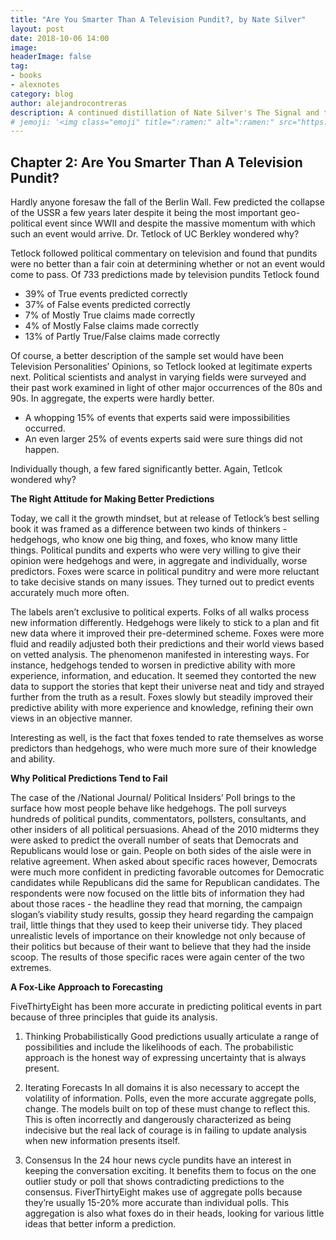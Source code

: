 ```yaml
---
title: "Are You Smarter Than A Television Pundit?, by Nate Silver"
layout: post
date: 2018-10-06 14:00
image:
headerImage: false
tag:
- books
- alexnotes
category: blog
author: alejandrocontreras
description: A continued distillation of Nate Silver's The Signal and the Noise
# jemoji: '<img class="emoji" title=":ramen:" alt=":ramen:" src="https://assets.github.com/images/icons/emoji/unicode/1f35c.png" height="20" width="20" align="absmiddle">'
---
```


## Chapter 2: Are You Smarter Than A Television Pundit?
Hardly anyone foresaw the fall of the Berlin Wall. Few predicted the collapse of the USSR a few years later despite it being the most important geo-political event since WWII and despite the massive momentum with which such an event would arrive. Dr. Tetlock of UC Berkley wondered why?

Tetlock followed political commentary on television and found that pundits were no better than a fair coin at determining whether or not an event would come to pass. Of 733 predictions made by television pundits  Tetlock found

- 39% of True events predicted correctly
- 37% of False events predicted correctly
- 7% of Mostly True claims made correctly
- 4% of Mostly False claims made correctly
- 13% of Partly True/False claims made correctly

Of course, a better description of the sample set would have been Television Personalities’ Opinions, so Tetlock looked at legitimate experts next. Political scientists and analyst in varying fields were surveyed and their past work examined in light of other major occurrences of the 80s and 90s. In aggregate, the experts were hardly better.

- A whopping 15% of events that experts said were impossibilities occurred.
- An even larger 25% of events experts said were sure things did not happen.

Individually though, a few fared significantly better. Again, Tetlcok wondered why?

**The Right Attitude for Making Better Predictions**

Today, we call it the growth mindset, but at release of Tetlock’s best selling book it was framed as a difference between two kinds of thinkers - hedgehogs, who know one big thing, and foxes, who know many little things. Political pundits and experts who were very willing to give their opinion were hedgehogs and were, in aggregate and individually, worse predictors. Foxes were scarce in political punditry and were more reluctant to take decisive stands on many issues. They turned out to predict events accurately much more often.

The labels aren’t exclusive to political experts. Folks of all walks process new information differently. Hedgehogs were likely to stick to a plan and fit new data where it improved their pre-determined scheme. Foxes were more fluid and readily adjusted both their predictions and their world views based on vetted analysis. The phenomenon manifested in interesting ways. For instance, hedgehogs tended to worsen in predictive ability with more experience, information, and education. It seemed they contorted the new data to support the stories that kept their universe neat and tidy and strayed further from the truth as a result. Foxes slowly but steadily improved their predictive ability with more experience and knowledge, refining their own views in an objective manner.

Interesting as well, is the fact that foxes tended to rate themselves as worse predictors than hedgehogs, who were much more sure of their knowledge and ability.

**Why Political Predictions Tend to Fail**

The case of the /National Journal/ Political Insiders’ Poll brings to the surface how most people behave like hedgehogs. The poll surveys hundreds of political pundits, commentators, pollsters, consultants, and other insiders of all political persuasions. Ahead of the 2010 midterms they were asked to predict the overall number of seats that Democrats and Republicans would lose or gain. People on both sides of the aisle were in relative agreement. When asked about specific races however, Democrats were much more confident in predicting favorable outcomes for Democratic candidates while Republicans did the same for Republican candidates. The respondents were now focused on the little bits of information they had about those races - the headline they read that morning, the campaign slogan’s viability study results, gossip they heard regarding the campaign trail, little things that they used to keep their universe tidy. They placed unrealistic levels of importance on their knowledge not only because of their politics but because of their want to believe that they had the inside scoop. The results of those specific races were again center of the two extremes.


**A Fox-Like Approach to Forecasting**

FiveThirtyEight has been more accurate in predicting political events in part because of three principles that guide its analysis.

1. Thinking Probabilistically
Good predictions usually articulate a range of possibilities and include the likelihoods of each. The probabilistic approach is the honest way of expressing uncertainty that is always present.

2. Iterating Forecasts
In all domains it is also necessary to accept the volatility of information. Polls, even the more accurate aggregate polls, change. The models built on top of these must change to reflect this. This is often incorrectly and dangerously characterized as being indecisive but the real lack of courage is in failing to update analysis when new information presents itself.

3. Consensus
In the 24 hour news cycle pundits have an interest in keeping the conversation exciting. It benefits them to focus on the one outlier study or poll that shows contradicting predictions to the consensus. FiverThirtyEight makes use of aggregate polls because they’re usually 15-20% more accurate than individual polls. This aggregation is also what foxes do in their heads, looking for various little ideas that better inform a prediction.
